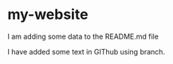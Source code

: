 # my-website
I am adding some data to the README.md file

I have added some text in GIThub using branch.
